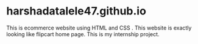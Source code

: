# harshadatalele47.github.io
This is ecommerce website using HTML and CSS . This website is exactly looking like flipcart home page. This is my internship project.
